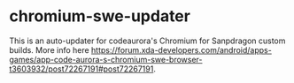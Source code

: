 # chromium-swe-updater
This is an auto-updater for codeaurora's Chromium for Sanpdragon custom builds. More info here https://forum.xda-developers.com/android/apps-games/app-code-aurora-s-chromium-swe-browser-t3603932/post72267191#post72267191.
